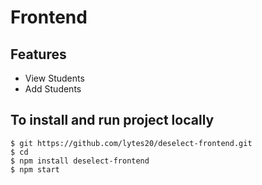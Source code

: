 # Frontend

## Features
- View Students
- Add Students
## To install and run project locally

    $ git https://github.com/lytes20/deselect-frontend.git
    $ cd
    $ npm install deselect-frontend
    $ npm start
